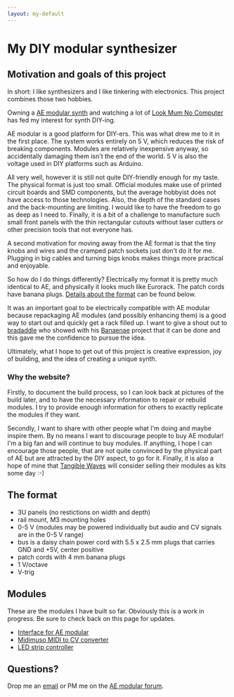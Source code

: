 ```yaml
---
layout: my-default
---
```

# My DIY modular synthesizer

## Motivation and goals of this project

In short: I like synthesizers and I like tinkering with
electronics. This project combines those two hobbies.

Owning a [AE modular synth](https://www.tangiblewaves.com/) and
watching a lot of [Look Mum No
Computer](https://www.lookmumnocomputer.com/) has fed my interest for
synth DIY-ing.

AE modular is a good platform for DIY-ers. This was what drew me to it
in the first place. The system works entirely on 5 V, which reduces
the risk of breaking components. Modules are relatively inexpensive
anyway, so accidentally damaging them isn't the end of the world. 5 V
is also the voltage used in DIY platforms such as Arduino.

All very well, however it is still not quite DIY-friendly enough for
my taste. The physical format is just too small. Official modules make
use of printed circuit boards and SMD components, but the average
hobbyist does not have access to those technologies. Also, the depth
of the standard cases and the back-mounting are limiting. I would like
to have the freedom to go as deep as I need to. Finally, it is a bit
of a challenge to manufacture such small front panels with the thin
rectangular cutouts without laser cutters or other precision tools
that not everyone has.

A second motivation for moving away from the AE format is that the
tiny knobs and wires and the cramped patch sockets just don't do it
for me. Plugging in big cables and turning bigs knobs makes things
more practical and enjoyable.

So how do I do things differently? Electrically my format it is pretty
much identical to AE, and physically it looks much like Eurorack. The
patch cords have banana plugs. [Details about the format](#the-format)
can be found below.

It was an important goal to be electrically compatible with AE modular
because repackaging AE modules (and possibly enhancing them) is a good
way to start out and quickly get a rack filled up. I want to give a
shout out to [bradaddle](https://forum.aemodular.com/user/50) who
showed with his
[Banaenae](https://forum.aemodular.com/thread/1019/banana) project
that it can be done and this gave me the confidence to pursue the
idea.

Ultimately, what I hope to get out of this project is creative
expression, joy of building, and the idea of creating a unique synth.

### Why the website?

Firstly, to document the build process, so I can look back at pictures
of the build later, and to have the necessary information to repair or
rebuild modules. I try to provide enough information for others to
exactly replicate the modules if they want.

Secondly, I want to share with other people what I'm doing and maybe
inspire them. By no means I want to discourage people to buy AE
modular! I'm a big fan and will continue to buy modules. If anything,
I hope I can encourage those people, that are not quite convinced by
the physical part of AE but are attracted by the DIY aspect, to go for
it. Finally, it is also a hope of mine that [Tangible
Waves](https://www.tangiblewaves.com/) will consider selling their
modules as kits some day :-)

## The format

- 3U panels (no restictions on width and depth)
- rail mount, M3 mounting holes
- 0-5 V (modules may be powered individually but audio and CV signals
  are in the 0-5 V range)
- bus is a daisy chain power cord with 5.5 x 2.5 mm plugs that carries
  GND and +5V, center positive
- patch cords with 4 mm banana plugs
- 1 V/octave
- V-trig

## Modules

These are the modules I have built so far. Obviously this is a work in
progress. Be sure to check back on this page for updates.

- [Interface for AE modular](modules/ae_modular_interface)
- [Midimuso MIDI to CV converter](modules/midimuso)
- [LED strip controller](modules/led_controller)

## Questions?

Drop me an [email](mailto:bertfrees@gmail.com) or PM me on the [AE
modular forum](https://forum.aemodular.com/user/78).

